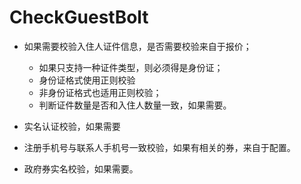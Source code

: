 # CheckGuestBolt

* 如果需要校验入住人证件信息，是否需要校验来自于报价；

  * 如果只支持一种证件类型，则必须得是身份证；
  * 身份证格式使用正则校验
  * 非身份证格式也适用正则校验；
  * 判断证件数量是否和入住人数量一致，如果需要。
* 实名认证校验，如果需要
* 注册手机号与联系人手机号一致校验，如果有相关的券，来自于配置。
* 政府券实名校验，如果需要。
